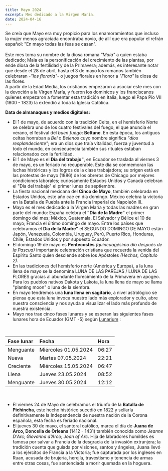 ```yaml
---
title: Mayo 2024 
excerpt: Mes dedicado a la Virgen María.
date: 2024-04-16
---
```


<div class="intro">

Se creía que Mayo era muy propicio para los enamoramientos que incluso la mujer menos agraciada encontraba novio, de allí que era popular el refrán español: "En mayo todas las feas se casan".  
<br/>
Este mes toma su nombre de la diosa romana *"Maia"* a quien estaba dedicado; Maia es la personificación del crecimiento de las plantas, por ende diosa de la fertilidad y de la Primavera; además, es interesante notar que desde el 28 de abril, hasta el 3 de mayo los romanos también celebraran -*"los floraria"*- o juegos florales en honor a *"Flora"* la diosa de las flores.  
A partir de la Edad Media, los cristianos empezaron a asociar este mes con la devoción a la Virgen María, y fueron los dominicos y los franciscanos quienes empezaron a fomentar esta tradición en Italia, luego el Papa Pío VII (1800 - 1823) la extendió a toda la Iglesia Católica.

</div>

**Data de almanaques y medios digitales:**

- El 1 de mayo, de acuerdo con la tradición Celta, en el hemisferio Norte se celebra uno de los cuatro festivales del fuego, el que anuncia el verano, el festival del *buen fuego*: **Beltane**. En esta época, los antiguos celtas honraban a *Bel* o *Belenos* cuyo nombre significa *"dios resplandeciente"*; era un dios que traía vitalidad, fuerza y juventud a todo el mundo, en consecuencia también sus rituales estaban relacionados con la fertilidad. 
- El 1 de Mayo es el **Día del trabajo"**, en Ecuador se traslada al viernes 3 de mayo, es un feriado no recuperable. Este día se conmemoran las luchas históricas y los logros de la clase trabajadora; su origen está en las protestas de mayo (1886) de los obreros de Chicago por mejores condiciones laborales; curiosamente Estados Unidos y Canadá celebran el "Día del trabajo" el primer lunes de septiembre.
- La fiesta nacional mexicana del **Cinco de Mayo**, también celebrada en Estados Unidos, este año cae en día domingo. México celebra la victoria en la Batalla de Puebla ante la Francia Imperial de Napoleón III.  
- Mayo es el mes dedicado a la Virgen María y todas las madres en gran parte del mundo: España celebra el **"Día de la Madre"** el primer domingo del mes; México, Guatemala, El Salvador y Bélice el 10 de mayo; Francia el último domingo de mayo. Entre los países que celebramos el **Día de la Madre"** el SEGUNDO DOMINGO DE MAYO están Japón, Venezuela, Colombia, Uruguay, Perú, Puerto Rico, Honduras, Chile, Estados Unidos y por supuesto Ecuador.  
- El domingo 19 de mayo es **Pentecostés** *(quincuagésimo día después de la Pascua)* importante celebración cristiana que recuerda la venida del Espíritu Santo quien desciende sobre los Apóstoles *(Hechos, Capítulo 2)*.
- En las tradiciones del hemisferio norte (América y Europa), a la luna llena de mayo se la denomina LUNA DE LAS PAREJAS / LUNA DE LAS FLORES gracias al abundante florecimiento de la Primavera en apogeo. Para los pueblos nativos Dakota y Lakota, la luna llena de mayo se llama "planting moon" o luna de la siembra.
- En mayo tendremos una **luna llena en sagitario**, a nivel astrológico se piensa que esta luna invoca nuestro lado más explorador y culto, abre nuestra consciencia y nos ayuda a visualizar el lado más profundo de nuestra existencia.
- Mayo nos trae cinco fases lunares y se esperan las siguientes fases lunares hora de Ecuador (GMT -5) según [Lunarium](https://www.lunarium.co.uk) :

<br/>  

| Fase lunar              | Fecha 	| Hora |
| :---------------- | :------  	| :---- |
| Menguante        |   Miércoles 01.05.2024   	| 06:27 |
| Nueva           |   Martes 07.05.2024   	| 22:21 |
| Creciente    |  Miércoles 15.05.2024   	| 06:47 |
| Llena |  Jueves 23.05.2024   	| 08:52 |  
| Menguante        |   Jueves 30.05.2024   	| 12:12 |  

<br/>  

- El viernes 24 de Mayo de celebramos el triunfo de la **Batalla de Pichincha**, este hecho histórico sucedió en 1822 y sellaría definitivamente la Independencia de nuestra nación de la Corona española, esta fecha es feriado nacional.
- El jueves 30 de mayo, el santoral católico, marca el día de **Juana de Arco, Doncella de Orleans** (1412 - 1431) también conocida como *Jeanne D'Arc; Giovanna d'Arco; Joan of Arc*. Hija de labradores humildes es famosa por salvar a Francia de la desgracia de la invasión extranjera; la tradición cuenta que guiada por visiones, santos y ángeles, Juana llevó a los ejércitos de Francia a la Victoria; fue capturada por los ingleses en Ruan, acusada de brujería, herejía, travestismo y tenencia de armas entre otras cosas, fue sentenciada  a morir quemada en la hoguera.  
